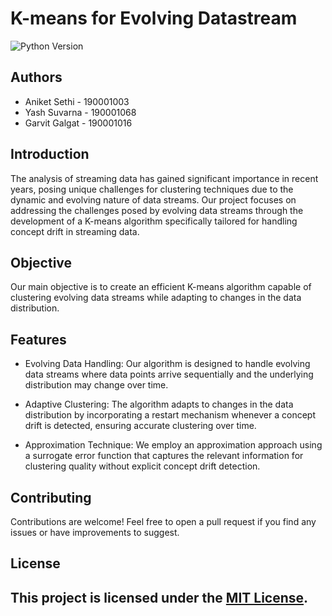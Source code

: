 # K-means for Evolving Datastream

![Python Version](https://img.shields.io/badge/python-3.7%2B-blue)

## Authors
- Aniket Sethi - 190001003
- Yash Suvarna - 190001068
- Garvit Galgat - 190001016
## Introduction
The analysis of streaming data has gained significant importance in recent years, posing unique challenges for clustering techniques due to the dynamic and evolving nature of data streams. Our project focuses on addressing the challenges posed by evolving data streams through the development of a K-means algorithm specifically tailored for handling concept drift in streaming data.

## Objective
Our main objective is to create an efficient K-means algorithm capable of clustering evolving data streams while adapting to changes in the data distribution.

## Features
- Evolving Data Handling: Our algorithm is designed to handle evolving data streams where data points arrive sequentially and the underlying distribution may change over time.

- Adaptive Clustering: The algorithm adapts to changes in the data distribution by incorporating a restart mechanism whenever a concept drift is detected, ensuring accurate clustering over time.

- Approximation Technique: We employ an approximation approach using a surrogate error function that captures the relevant information for clustering quality without explicit concept drift detection.


## Contributing

Contributions are welcome! Feel free to open a pull request if you find any issues or have improvements to suggest.

## License

This project is licensed under the [MIT License](LICENSE).
--
